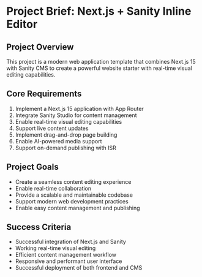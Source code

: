 # Project Brief: Next.js + Sanity Inline Editor

## Project Overview

This project is a modern web application template that combines Next.js 15 with Sanity CMS to create a powerful website starter with real-time visual editing capabilities.

## Core Requirements

1. Implement a Next.js 15 application with App Router
2. Integrate Sanity Studio for content management
3. Enable real-time visual editing capabilities
4. Support live content updates
5. Implement drag-and-drop page building
6. Enable AI-powered media support
7. Support on-demand publishing with ISR

## Project Goals

- Create a seamless content editing experience
- Enable real-time collaboration
- Provide a scalable and maintainable codebase
- Support modern web development practices
- Enable easy content management and publishing

## Success Criteria

- Successful integration of Next.js and Sanity
- Working real-time visual editing
- Efficient content management workflow
- Responsive and performant user interface
- Successful deployment of both frontend and CMS
